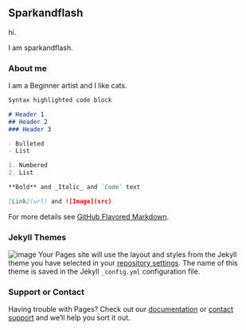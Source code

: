 ## Sparkandflash

hi.

I am sparkandflash.

### About me
I am a Beginner artist and I like cats.

```markdown
Syntax highlighted code block

# Header 1
## Header 2
### Header 3

- Bulleted
- List

1. Numbered
2. List

**Bold** and _Italic_ and `Code` text

[Link](url) and ![Image](src)
```

For more details see [GitHub Flavored Markdown](https://guides.github.com/features/mastering-markdown/).

### Jekyll Themes
![image](https://static.wixstatic.com/media/d256d7_559bc137a190446295de09a7e1271075~mv2.jpg/v1/fill/w_541,h_666,al_c,q_90,usm_0.66_1.00_0.01/Cyborg_Program_%20Medibang%20paint%20pro_Table.webp)
Your Pages site will use the layout and styles from the Jekyll theme you have selected in your [repository settings](https://github.com/sparkandflash/sparkandflash.github.io/settings). The name of this theme is saved in the Jekyll `_config.yml` configuration file.

### Support or Contact

Having trouble with Pages? Check out our [documentation](https://help.github.com/categories/github-pages-basics/) or [contact support](https://github.com/contact) and we’ll help you sort it out.

